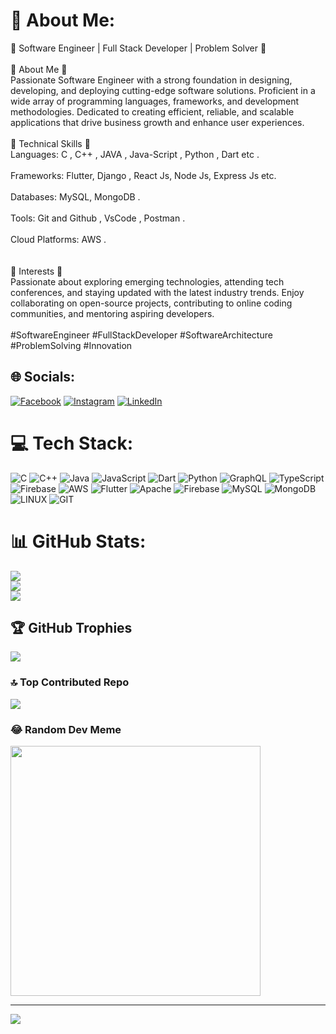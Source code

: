# 💫 About Me:
🔹 Software Engineer | Full Stack Developer | Problem Solver 🔹<br><br>🔹 About Me 🔹<br>Passionate Software Engineer with a strong foundation in designing, developing, and deploying cutting-edge software solutions. Proficient in a wide array of programming languages, frameworks, and development methodologies. Dedicated to creating efficient, reliable, and scalable applications that drive business growth and enhance user experiences.<br><br>🔹 Technical Skills 🔹<br>Languages: C , C++ , JAVA , Java-Script , Python , Dart etc . <br/><br>Frameworks: Flutter, Django , React Js, Node Js, Express Js etc. <br/><br>Databases: MySQL, MongoDB . <br/><br>Tools: Git and Github , VsCode , Postman . <br/><br>Cloud Platforms: AWS . <br/><br><br>🔹 Interests 🔹<br>Passionate about exploring emerging technologies, attending tech conferences, and staying updated with the latest industry trends. Enjoy collaborating on open-source projects, contributing to online coding communities, and mentoring aspiring developers.<br><br>#SoftwareEngineer #FullStackDeveloper #SoftwareArchitecture #ProblemSolving #Innovation </h2>


## 🌐 Socials:
[![Facebook](https://img.shields.io/badge/Facebook-%231877F2.svg?logo=Facebook&logoColor=white)](https://facebook.com/tyto.avik) [![Instagram](https://img.shields.io/badge/Instagram-%23E4405F.svg?logo=Instagram&logoColor=white)](https://instagram.com/tyto.avik) [![LinkedIn](https://img.shields.io/badge/LinkedIn-%230077B5.svg?logo=linkedin&logoColor=white)](https://linkedin.com/in/DeveloperAvik) 

# 💻 Tech Stack:
![C](https://img.shields.io/badge/c-%2300599C.svg?style=flat&logo=c&logoColor=white) ![C++](https://img.shields.io/badge/c++-%2300599C.svg?style=flat&logo=c%2B%2B&logoColor=white) ![Java](https://img.shields.io/badge/java-%23ED8B00.svg?style=flat&logo=openjdk&logoColor=white) ![JavaScript](https://img.shields.io/badge/javascript-%23323330.svg?style=flat&logo=javascript&logoColor=%23F7DF1E) ![Dart](https://img.shields.io/badge/dart-%230175C2.svg?style=flat&logo=dart&logoColor=white) ![Python](https://img.shields.io/badge/python-3670A0?style=flat&logo=python&logoColor=ffdd54) ![GraphQL](https://img.shields.io/badge/-GraphQL-E10098?style=flat&logo=graphql&logoColor=white) ![TypeScript](https://img.shields.io/badge/typescript-%23007ACC.svg?style=flat&logo=typescript&logoColor=white) ![Firebase](https://img.shields.io/badge/firebase-%23039BE5.svg?style=flat&logo=firebase) ![AWS](https://img.shields.io/badge/AWS-%23FF9900.svg?style=flat&logo=amazon-aws&logoColor=white) ![Flutter](https://img.shields.io/badge/Flutter-%2302569B.svg?style=flat&logo=Flutter&logoColor=white) ![Apache](https://img.shields.io/badge/apache-%23D42029.svg?style=flat&logo=apache&logoColor=white) ![Firebase](https://img.shields.io/badge/Firebase-039BE5?style=flat&logo=Firebase&logoColor=white) ![MySQL](https://img.shields.io/badge/mysql-%2300000f.svg?style=flat&logo=mysql&logoColor=white) ![MongoDB](https://img.shields.io/badge/MongoDB-%234ea94b.svg?style=flat&logo=mongodb&logoColor=white) ![LINUX](https://img.shields.io/badge/Linux-FCC624?style=flat&logo=linux&logoColor=black) ![GIT](https://img.shields.io/badge/Git-fc6d26?style=flat&logo=git&logoColor=white)
# 📊 GitHub Stats:
![](https://github-readme-stats.vercel.app/api?username=DeveloperAvik&theme=blue-green&hide_border=false&include_all_commits=true&count_private=true)<br/>
![](https://github-readme-streak-stats.herokuapp.com/?user=DeveloperAvik&theme=blue-green&hide_border=false)<br/>
![](https://github-readme-stats.vercel.app/api/top-langs/?username=DeveloperAvik&theme=blue-green&hide_border=false&include_all_commits=true&count_private=true&layout=compact)

## 🏆 GitHub Trophies
![](https://github-profile-trophy.vercel.app/?username=DeveloperAvik&theme=dark_dimmed&no-frame=false&no-bg=true&margin-w=4)

### 🔝 Top Contributed Repo
![](https://github-contributor-stats.vercel.app/api?username=DeveloperAvik&limit=5&theme=dark&combine_all_yearly_contributions=true)

### 😂 Random Dev Meme
<img src='https://randommeme-five.vercel.app/' style="height: 400px;"/>

---
[![](https://visitcount.itsvg.in/api?id=DeveloperAvik&icon=8&color=1)](https://visitcount.itsvg.in)

<!-- Proudly created with GPRM ( https://gprm.itsvg.in ) -->
